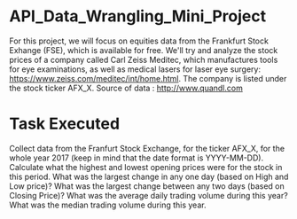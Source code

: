# API_Data_Wrangling_Mini_Project

For this project, we will focus on equities data from the Frankfurt Stock Exhange (FSE), which is available for free. We'll try and analyze the stock prices of a company called Carl Zeiss Meditec, which manufactures tools for eye examinations, as well as medical lasers for laser eye surgery: https://www.zeiss.com/meditec/int/home.html. The company is listed under the stock ticker AFX_X.
Source of data :  http://www.quandl.com

# Task Executed
Collect data from the Franfurt Stock Exchange, for the ticker AFX_X, for the whole year 2017 (keep in mind that the date format is YYYY-MM-DD).
Calculate what the highest and lowest opening prices were for the stock in this period.
What was the largest change in any one day (based on High and Low price)?
What was the largest change between any two days (based on Closing Price)?
What was the average daily trading volume during this year?
What was the median trading volume during this year.
